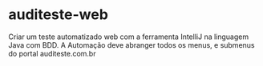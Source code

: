 # auditeste-web
Criar um teste automatizado web com a ferramenta IntelliJ  na linguagem Java com BDD. A Automação deve abranger todos os menus, e submenus do portal auditeste.com.br
